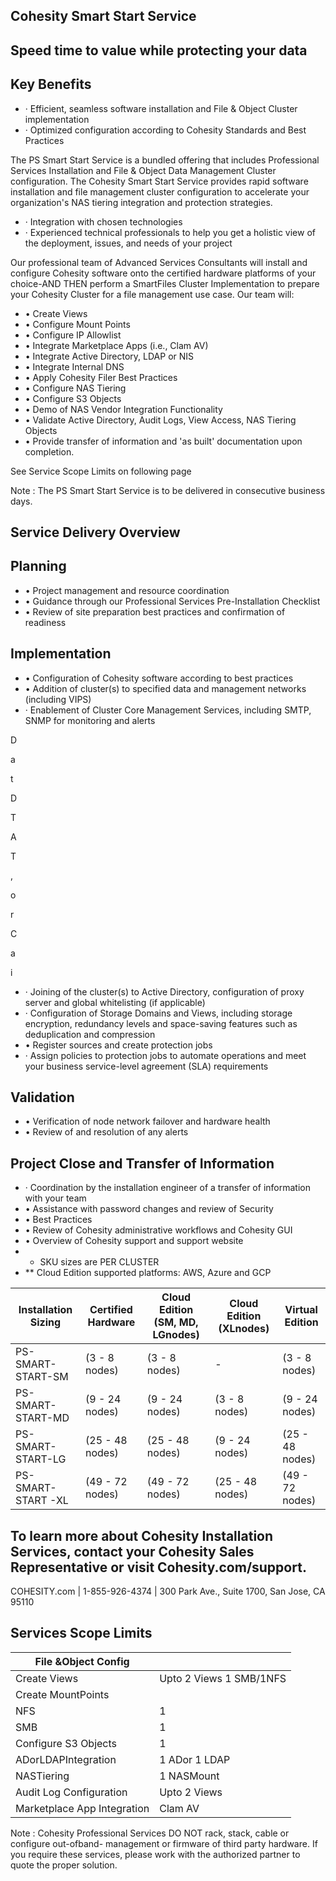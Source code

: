 <!-- image -->

## Cohesity Smart Start Service

## Speed time to value while protecting your data

## Key Benefits

- ·  Efficient, seamless software installation and File &amp; Object Cluster implementation
- ·  Optimized configuration according to Cohesity Standards and Best Practices

The PS Smart Start Service is a bundled offering that includes Professional Services Installation and File &amp; Object Data Management Cluster configuration. The Cohesity Smart Start Service provides rapid software installation and file management cluster configuration to accelerate your organization's NAS tiering integration and protection strategies.

- ·  Integration with chosen technologies
- ·  Experienced technical professionals to help you get a holistic view of the deployment, issues, and needs of your project

Our professional team of Advanced Services Consultants will install and configure Cohesity software onto the certified hardware platforms of your choice-AND THEN perform a SmartFiles Cluster Implementation to prepare your Cohesity Cluster for a file management use case. Our team will:

- •  Create Views
- •  Configure Mount Points
- •  Configure IP Allowlist
- •  Integrate Marketplace Apps (i.e., Clam AV)
- •  Integrate Active Directory, LDAP or NIS
- •  Integrate Internal DNS
- •  Apply Cohesity Filer Best Practices
- •  Configure NAS Tiering
- •  Configure S3 Objects
- •  Demo of NAS Vendor Integration Functionality
- •  Validate Active Directory, Audit Logs, View Access, NAS Tiering Objects
- •  Provide transfer of information and 'as built' documentation upon completion.

See Service Scope Limits on following page

Note : The PS Smart Start Service is to be delivered in consecutive business days.

## Service Delivery Overview

## Planning

- •  Project management and resource coordination
- •  Guidance through our Professional Services Pre-Installation Checklist
- •  Review of site preparation best practices and confirmation of readiness

## Implementation

- •  Configuration of Cohesity software according to best practices
- •  Addition of cluster(s) to specified data and management networks (including VIPS)
- ·  Enablement of Cluster Core Management Services, including SMTP, SNMP for monitoring and alerts

D

a

t

D

T

A

T

,

o

r

C

a

i

<!-- image -->

- ·  Joining of the cluster(s) to Active Directory, configuration of proxy server and global whitelisting (if applicable)
- ·  Configuration of Storage Domains and Views, including storage encryption, redundancy levels and space-saving features such as deduplication and compression
- •  Register sources and create protection jobs
- ·  Assign policies to protection jobs to automate operations and meet your business service-level agreement (SLA) requirements

## Validation

- •  Verification of node network failover and hardware health
- •  Review of and resolution of any alerts

## Project Close and Transfer of Information

- ·  Coordination by the installation engineer of a transfer of information with your team
- •  Assistance with password changes and review of Security
- •  Best Practices
- •  Review of Cohesity administrative workflows and Cohesity GUI
- •  Overview of Cohesity support and support website
- * SKU sizes are PER CLUSTER
- ** Cloud Edition supported platforms: AWS, Azure and GCP

| Installation Sizing   | Certified Hardware   | Cloud Edition (SM, MD, LGnodes)   | Cloud Edition (XLnodes)   | Virtual Edition   |
|-----------------------|----------------------|-----------------------------------|---------------------------|-------------------|
| PS-SMART-START-SM     | (3 - 8 nodes)        | (3 - 8 nodes)                     | -                         | (3 - 8 nodes)     |
| PS- SMART-START-MD    | (9 - 24 nodes)       | (9 - 24 nodes)                    | (3 - 8 nodes)             | (9 - 24 nodes)    |
| PS- SMART-START-LG    | (25 - 48 nodes)      | (25 - 48 nodes)                   | (9 - 24 nodes)            | (25 - 48 nodes)   |
| PS- SMART-START -XL   | (49 - 72 nodes)      | (49 - 72 nodes)                   | (25 - 48 nodes)           | (49 - 72 nodes)   |

## To learn more about Cohesity Installation Services, contact your Cohesity Sales Representative or visit Cohesity.com/support.

COHESITY.com |  1-855-926-4374  |  300 Park Ave., Suite 1700, San Jose, CA 95110

## Services Scope Limits

| File &Object Config         |                         |
|-----------------------------|-------------------------|
| Create Views                | Upto 2 Views 1 SMB/1NFS |
| Create MountPoints          |                         |
| NFS                         | 1                       |
| SMB                         | 1                       |
| Configure S3 Objects        | 1                       |
| ADorLDAPIntegration         | 1 ADor 1 LDAP           |
| NASTiering                  | 1 NASMount              |
| Audit Log Configuration     | Upto 2 Views            |
| Marketplace App Integration | Clam AV                 |

Note : Cohesity Professional Services DO NOT rack, stack, cable or configure out-ofband- management or firmware of third party hardware. If you require these services, please work with the authorized partner to quote the proper solution.
